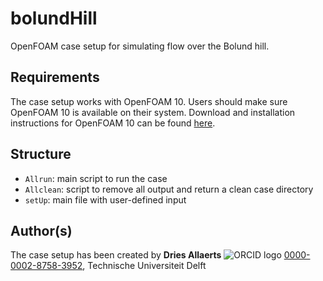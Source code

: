 # bolundHill
OpenFOAM case setup for simulating flow over the Bolund hill.

## Requirements
The case setup works with OpenFOAM 10. Users should make sure OpenFOAM 10 is available on their system. Download and installation instructions for OpenFOAM 10 can be found [here](https://openfoam.org/version/10/).

## Structure
- `Allrun`: main script to run the case
- `Allclean`: script to remove all output and return a clean case directory
- `setUp`: main file with user-defined input

## Author(s)
The case setup has been created by
**Dries Allaerts** ![ORCID logo](https://info.orcid.org/wp-content/uploads/2019/11/orcid_16x16.png) [0000-0002-8758-3952](https://orcid.org/0000-0002-8758-3952), Technische Universiteit Delft
